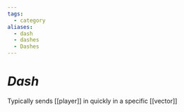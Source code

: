 ```yaml
---
tags:
  - category
aliases:
  - dash
  - dashes
  - Dashes
---
```

# _Dash_


Typically sends [[player]] in quickly in a specific [[vector]]
